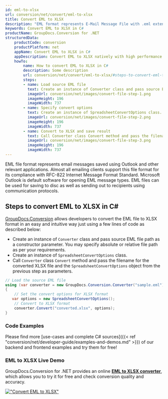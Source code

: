 ```yaml
---
id: eml-to-xlsx
url: conversion/net/convert/eml-to-xlsx
title: Convert EML to XLSX
description: "EML format represents E-Mail Message File with .eml extension. Learn how to convert EML to XLSX file programmatically in C# language using GroupDocs.Conversion for .NET library."
keywords: Convert EML to XLSX in C#
productName: GroupDocs.Conversion for .NET
structuredData:
    productCode: conversion
    productPlatform: net
    appName: Convert EML to XLSX in C#
    appDescription: Convert EML to XLSX natively with high performance using C# language and server side GroupDocs.Conversion for .NET APIs, without the use of any software like Microsoft or Open Office.
    howTo:
        name: How to convert EML to XLSX in C# 
        description: Some description
        url: conversion/net/convert/eml-to-xlsx/#steps-to-convert-eml-to-xlsx-in-c
        steps:
        - name: Load source EML file 
          text: Create an instance of Converter class and pass source EML file path as a constructor parameter. You may specify absolute or relative file path as per your requirements. 
          imageUrl: conversion/net/images/convert-file-step-1.png
          imageHeight: 196
          imageWidth: 737
        - name: Specify convert options 
          text: Create an instance of SpreadsheetConvertOptions class.
          imageUrl: conversion/net/images/convert-file-step-2.png
          imageHeight: 196
          imageWidth: 737
        - name: Convert to XLSX and save result 
          text: Call Converter class Convert method and pass the filename for the converted HTML file and the SpreadsheetConvertOptions object from the previous step as parameters.
          imageUrl: conversion/net/images/convert-file-step-3.png
          imageHeight: 196
          imageWidth: 737
---
```


EML file format represents email messages saved using Outlook and other relevant applications. Almost all emailing clients support this file format for its compliance with RFC-822 Internet Message Format Standard. Microsoft Outlook is default software for opening EML message types. EML files can be used for saving to disc as well as sending out to recipients using communication protocols.

## Steps to convert EML to XLSX in C#

[GroupDocs.Conversion](https://products.groupdocs.com/conversion/net) allows developers to convert the EML file to XLSX format in an easy and intuitive way just using a few lines of code as described below:

* Create an instance of `Converter` class and pass source EML file path as a constructor parameter. You may specify absolute or relative file path as per your requirements. 
* Create an instance of `SpreadsheetConvertOptions` class.
* Call `Converter` class `Convert` method and pass the filename for the converted XLSX file and the `SpreadsheetConvertOptions` object from the previous step as parameters.

```csharp
// Load the source EML file
using (var converter = new GroupDocs.Conversion.Converter("sample.eml"))
{
    // Set the convert options for XLSX format
   var options = new SpreadsheetConvertOptions();
    // Convert to XLSX format
    converter.Convert("converted.xlsx", options);
}
```

### Code Examples

Please find more [use-cases and complete C# sources]({{< ref "conversion/net/developer-guide/examples-and-demos.md" >}}) of our backend and frontend examples and try them for free!

### EML to XLSX Live Demo

GroupDocs.Conversion for .NET provides an online [**EML to XLSX converter**](https://products.groupdocs.app/conversion/eml-to-xlsx), which allows you to try it for free and check conversion quality and accuracy.

[!["Convert EML to XLSX"](conversion/net/images/convert-to-xlsx/convert-eml-to-xlsx.png)](https://products.groupdocs.app/conversion/eml-to-xlsx)